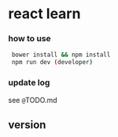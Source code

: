 react learn
============

### how to use

```bash
 bower install && npm install
 npm run dev (developer)

```
### update log
  see `@`TODO.md
## version

